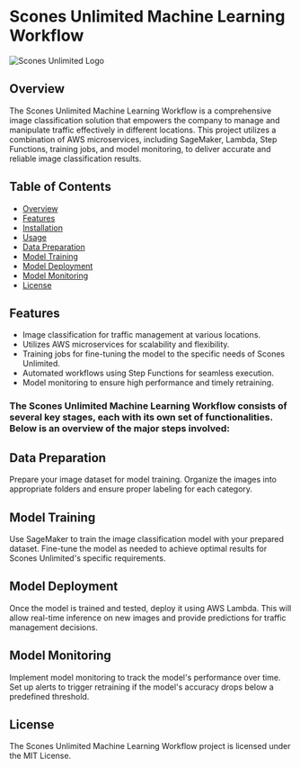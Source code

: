 # Scones Unlimited Machine Learning Workflow

![Scones Unlimited Logo](https://example.com/scones_unlimited_logo.png) <!-- Replace with the actual logo URL -->

## Overview

The Scones Unlimited Machine Learning Workflow is a comprehensive image classification solution that empowers the company to manage and manipulate traffic effectively in different locations. This project utilizes a combination of AWS microservices, including SageMaker, Lambda, Step Functions, training jobs, and model monitoring, to deliver accurate and reliable image classification results.

## Table of Contents

- [Overview](#overview)
- [Features](#features)
- [Installation](#installation)
- [Usage](#usage)
- [Data Preparation](#data-preparation)
- [Model Training](#model-training)
- [Model Deployment](#model-deployment)
- [Model Monitoring](#model-monitoring)
- [License](#license)

## Features

- Image classification for traffic management at various locations.
- Utilizes AWS microservices for scalability and flexibility.
- Training jobs for fine-tuning the model to the specific needs of Scones Unlimited.
- Automated workflows using Step Functions for seamless execution.
- Model monitoring to ensure high performance and timely retraining.

### The Scones Unlimited Machine Learning Workflow consists of several key stages, each with its own set of functionalities. Below is an overview of the major steps involved:

## Data Preparation

Prepare your image dataset for model training. Organize the images into appropriate folders and ensure proper labeling for each category.

## Model Training

Use SageMaker to train the image classification model with your prepared dataset. Fine-tune the model as needed to achieve optimal results for Scones Unlimited's specific requirements.

## Model Deployment

Once the model is trained and tested, deploy it using AWS Lambda. This will allow real-time inference on new images and provide predictions for traffic management decisions.

## Model Monitoring

Implement model monitoring to track the model's performance over time. Set up alerts to trigger retraining if the model's accuracy drops below a predefined threshold.

## License

The Scones Unlimited Machine Learning Workflow project is licensed under the MIT License.
